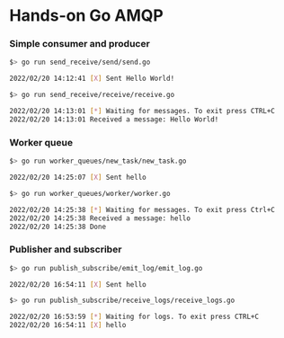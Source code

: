 # Hands-on Go AMQP

### Simple consumer and producer

```bash
$> go run send_receive/send/send.go

2022/02/20 14:12:41 [X] Sent Hello World!
```
```bash
$> go run send_receive/receive/receive.go

2022/02/20 14:13:01 [*] Waiting for messages. To exit press CTRL+C
2022/02/20 14:13:01 Received a message: Hello World!
```

### Worker queue

```bash
$> go run worker_queues/new_task/new_task.go

2022/02/20 14:25:07 [X] Sent hello
```
```bash
$> go run worker_queues/worker/worker.go

2022/02/20 14:25:38 [*] Waiting for messages. To exit press Ctrl+C
2022/02/20 14:25:38 Received a message: hello
2022/02/20 14:25:38 Done
```

### Publisher and subscriber

```bash
$> go run publish_subscribe/emit_log/emit_log.go

2022/02/20 16:54:11 [X] Sent hello
```
```bash
$> go run publish_subscribe/receive_logs/receive_logs.go

2022/02/20 16:53:59 [*] Waiting for logs. To exit press CTRL+C
2022/02/20 16:54:11 [X] hello
```
